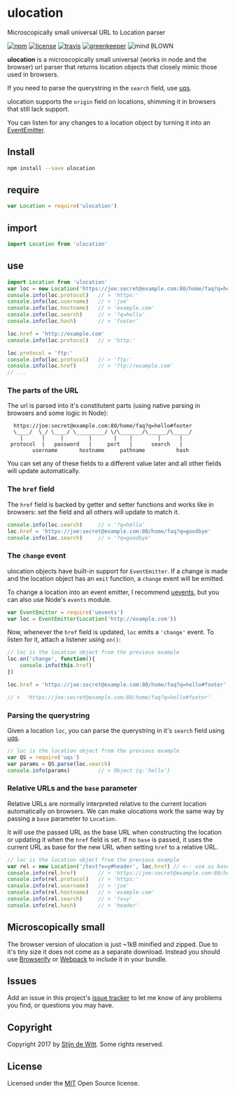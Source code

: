 # ulocation
Microscopically small universal URL to Location parser

[![npm](https://img.shields.io/npm/v/ulocation.svg)](https://npmjs.com/package/ulocation)
[![license](https://img.shields.io/npm/l/ulocation.svg)](https://github.com/Download/ulocation/blob/master/LICENSE.md)
[![travis](https://img.shields.io/travis/Download/ulocation.svg)](https://travis-ci.org/Download/ulocation)
[![greenkeeper](https://img.shields.io/david/Download/ulocation.svg)](https://greenkeeper.io/)
![mind BLOWN](https://img.shields.io/badge/mind-BLOWN-ff69b4.svg)

**ulocation** is a microscopically small universal (works in node and the browser)
url parser that returns location objects that closely mimic those used in browsers. 

If you need to parse the querystring in the `search` field, use [uqs](https://npmjs.com/package/uqs).

ulocation supports the `origin` field on locations, shimming it in browsers that still lack support.

You can listen for any changes to a location object by turning it into an [EventEmitter](https://npmjs.com/package/uevents).

## Install
```sh
npm install --save ulocation
```

## require
```js
var Location = require('ulocation')
```

## import
```js
import Location from 'ulocation'
```

## use
```js
import Location from 'ulocation'
var loc = new Location('https://joe:secret@example.com:80/home/faq?q=hello#footer')
console.info(loc.protocol)   // > 'https:'
console.info(loc.username)   // > 'joe'
console.info(loc.hostname)   // > 'example.com'
console.info(loc.search)     // > '?q=hello'
console.info(loc.hash)       // > 'footer'

loc.href = 'http://example.com'
console.info(loc.protocol)   // > 'http:'

loc.protocol = 'ftp:'
console.info(loc.protocol)   // > 'ftp:'
console.info(loc.href)       // > 'ftp://example.com'
// ...
```

### The parts of the URL
The url is parsed into it's constitutent parts (using native parsing in browsers and some logic in Node):

```
  https://joe:secret@example.com:80/home/faq?q=hello#footer
  \____/  \_/ \____/ \_________/ \/\_______/\______/\_____/
    |      |     |        |       |    |        |      |
 protocol  |   password   |     port   |      search   |
        username       hostname     pathname          hash
```

You can set any of these fields to a different value later and all other fields will update automatically.

### The `href` field
The `href` field is backed by getter and setter functions and works like in browsers: set the field 
and all others will update to match it. 

```js
console.info(loc.search)     // > '?q=hello'
loc.href = 'https://joe:secret@example.com:80/home/faq?q=goodbye'
console.info(loc.search)     // > '?q=goodbye'
```

### The `change` event
ulocation objects have built-in support for `EventEmitter`. If a change is made and the location 
object has an `emit` function, a `change` event will be emitted.

To change a location into an event emitter, I recommend [uevents](https://npmjs.com/package/uevents),
but you can also use Node's `events` module.

```js
var EventEmitter = require('uevents')
var loc = EventEmitter(Location('http://example.com'))
```

Now, whenever the `href` field is updated, `loc` emits a `'change'` event. 
To listen for it, attach a listener using `on()`:

```js
// loc is the location object from the previous example
loc.on('change', function(){
	console.info(this.href)
})

loc.href = 'https://joe:secret@example.com:80/home/faq?q=hello#footer'

// >  'https://joe:secret@example.com:80/home/faq?q=hello#footer'
```

### Parsing the querystring
Given a location `loc`, you can parse the querystring in it's `search` field 
using [uqs](https://github.com/download/uqs).

```js
// loc is the location object from the previous example
var QS = require('uqs')
var params = QS.parse(loc.search)
console.info(params)         // > Object {q:'hello'}
```

### Relative URLs and the `base` parameter
Relative URLs are normally interpreted relative to the current location automatically on 
browsers. We can make ulocations work the same way by passing a `base` parameter to `Location`.

It will use the passed URL as the base URL when constructing the location or updating 
it when the `href` field is set. If no `base` is passed, it uses the current URL as 
base for the new URL when setting `href` to a relative URL.

```js
// loc is the location object from the previous example
var rel = new Location('/test?x=y#header', loc.href) // <-- use as base
console.info(rel.href)       // > 'https://joe:secret@example.com:80/home/test?x=y#header'
console.info(rel.protocol)   // > 'https:'
console.info(rel.username)   // > 'joe'
console.info(rel.hostname)   // > 'example.com'
console.info(rel.search)     // > '?x=y'
console.info(rel.hash)       // > 'header'
```

## Microscopically small
The browser version of ulocation is just ~1kB minified and zipped. 
Due to it's tiny size it does not come as a separate download. Instead you should use 
[Browserify](http://browserify.org/) or [Webpack](https://webpack.js.org/) to include 
it in your bundle.

## Issues
Add an issue in this project's [issue tracker](https://github.com/download/ulocation/issues)
to let me know of any problems you find, or questions you may have.

## Copyright
Copyright 2017 by [Stijn de Witt](https://StijnDeWitt.com). Some rights reserved.

## License
Licensed under the [MIT](https://github.com/download/ulocation/blob/master/LICENSE.md) Open Source license.
